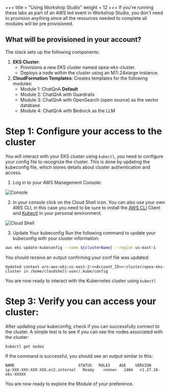 +++
title = "Using Workshop Studio"
weight = 12
+++
If you're  running these labs as part of an AWS led event in Workshop Studio, you don't need to provision anything since all the resources needed to complete all modules will be pre provisioned.

## What will be provisioned in your account?
The stack sets up the following components:

1. **EKS Cluster**:
    -   Provisions a new EKS cluster named opea-eks-cluster.
    -   Deploys a node within the cluster using an M7i.24xlarge instance.
2. **CloudFormation Templates**:
Creates templates for the following modules:
    -   Module 1: ChatQnA **Default**
    -   Module 2: ChatQnA with Guardrails
    -   Module 3: ChatQnA with OpenSearch (open source) as the vector database
    -   Module 4: ChatQnA with Bedrock as the LLM

# Step 1: Configure your access to the cluster

You will interact with your EKS cluster using `kubectl`, you need to configure your config file to recognize the cluster. This is done by updating the kubeconfig file, which stores details about cluster authentication and access.

1.  Log in to your AWS Management Console:

![Console](/images/console.png)
 
2. In your console click on the Cloud Shell icon. You can also use your own AWS CLI, in this case you need to be sure to install the [AWS CLI](https://docs.aws.amazon.com/cli/latest/userguide/getting-started-install.html) Client and [Kubectl](https://kubernetes.io/docs/tasks/tools/) in your personal environment. 

![Cloud Shell](/images/cloudshell.png)

3. Update Your kubeconfig
Run the following command to update your kubeconfig with your cluster information:

```bash
aws eks update-kubeconfig --name ${clusterName} --region us-east-1
```

You should receive an output confirming your conf file was updated:

```
Updated context arn:aws:eks:us-east-2:<<Account_ID>>:cluster/opea-eks-cluster in /home/cloudshell-user/.kube/config
```

You are now ready to interact with the Kubernetes cluster using `kubectl`

# Step 3: Verify you can access your cluster:
After updating your kubeconfig, check if you can successfully connect to the cluster. A simple test is to see if you can see the nodes associated with the cluster:

```bash
kubectl get nodes
```

If the command is successful, you should see an output similar to this:

```
NAME                            STATUS   ROLES    AGE    VERSION
ip-XXX-XXX-XXX-XXX.ec2.internal   Ready    <none>   146m   v1.27.16-eks-XXXXX
``` 

You are now ready to explore the Module of your preference.